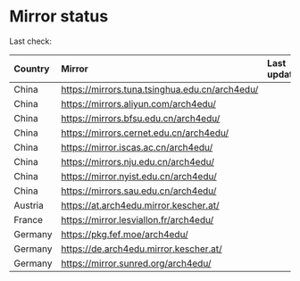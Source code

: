 <script src="./time.js"></script>
# Mirror status
Last check: <script type="text/javascript">localize(1711423088.0814655);</script>

|Country|Mirror|Last update|
|:------|:-----|:----------|
|China|https://mirrors.tuna.tsinghua.edu.cn/arch4edu/|<script type="text/javascript">localize(1711391576);</script>|
|China|https://mirrors.aliyun.com/arch4edu/|<script type="text/javascript">localize(1711391576);</script>|
|China|https://mirrors.bfsu.edu.cn/arch4edu/|<script type="text/javascript">localize(1711391576);</script>|
|China|https://mirrors.cernet.edu.cn/arch4edu/|<script type="text/javascript">localize(1711391576);</script>|
|China|https://mirror.iscas.ac.cn/arch4edu/|<script type="text/javascript">localize(1711391576);</script>|
|China|https://mirrors.nju.edu.cn/arch4edu/|<script type="text/javascript">localize(1711391576);</script>|
|China|https://mirror.nyist.edu.cn/arch4edu/|<script type="text/javascript">localize(1711391576);</script>|
|China|https://mirrors.sau.edu.cn/arch4edu/|<script type="text/javascript">localize(1711391576);</script>|
|Austria|https://at.arch4edu.mirror.kescher.at/|<script type="text/javascript">localize(1711391576);</script>|
|France|https://mirror.lesviallon.fr/arch4edu/|<script type="text/javascript">localize(1711391576);</script>|
|Germany|https://pkg.fef.moe/arch4edu/|<script type="text/javascript">localize(1711391576);</script>|
|Germany|https://de.arch4edu.mirror.kescher.at/|<script type="text/javascript">localize(1711391576);</script>|
|Germany|https://mirror.sunred.org/arch4edu/|<script type="text/javascript">localize(1711391576);</script>|

<script src="./tablefilter/tablefilter.js"></script>
<script src="./table.js"></script>